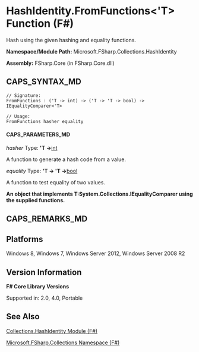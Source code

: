 # HashIdentity.FromFunctions<'T> Function (F#)

Hash using the given hashing and equality functions.

**Namespace/Module Path:** Microsoft.FSharp.Collections.HashIdentity

**Assembly:** FSharp.Core (in FSharp.Core.dll)


## CAPS_SYNTAX_MD

```
// Signature:
FromFunctions : ('T -> int) -> ('T -> 'T -> bool) -> IEqualityComparer<'T>

// Usage:
FromFunctions hasher equality
```

#### CAPS_PARAMETERS_MD
*hasher*
Type: **'T -&gt;**[int](http://msdn.microsoft.com/en-us/library/025d5455-3622-4ea5-9573-3ecbd4ee1375)


A function to generate a hash code from a value.


*equality*
Type: **'T -&gt; 'T -&gt;**[bool](http://msdn.microsoft.com/en-us/library/89c0cf9c-49ce-4207-a3be-555851a67dd5)


A function to test equality of two values.



**An object that implements T:System.Collections.IEqualityComparer using the supplied functions.**
## CAPS_REMARKS_MD

## Platforms
Windows 8, Windows 7, Windows Server 2012, Windows Server 2008 R2


## Version Information
**F# Core Library Versions**

Supported in: 2.0, 4.0, Portable




## See Also
[Collections.HashIdentity Module &#40;F&#35;&#41;](Collections.HashIdentity+Module+%28F%23%29.md)

[Microsoft.FSharp.Collections Namespace &#40;F&#35;&#41;](Microsoft.FSharp.Collections+Namespace+%28F%23%29.md)

